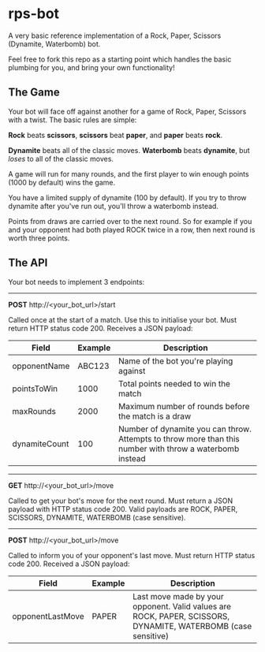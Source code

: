 # rps-bot

A very basic reference implementation of a Rock, Paper, Scissors (Dynamite, Waterbomb) bot.

Feel free to fork this repo as a starting point which handles the basic plumbing for you, and bring your own functionality!

## The Game

Your bot will face off against another for a game of Rock, Paper, Scissors with a twist.  The basic rules are simple:

**Rock** beats **scissors**, **scissors** beat **paper**, and **paper** beats **rock**.

**Dynamite** beats all of the classic moves.  **Waterbomb** beats **dynamite**, but _loses_ to all of the classic moves.

A game will run for many rounds, and the first player to win enough points (1000 by default) wins the game.

You have a limited supply of dynamite (100 by default).  If you try to throw dynamite after you've run out, you'll throw a waterbomb instead.

Points from draws are carried over to the next round.  So for example if you and your opponent had both played ROCK twice in a row, then next round is worth three points.

## The API

Your bot needs to implement 3 endpoints:

---------

**POST** http://<your_bot_url>/start

Called once at the start of a match.  Use this to initialise your bot.  Must return HTTP status code 200.  Receives a JSON payload:

| Field             | Example | Description                                                                                               | 
| ----------------- | ------- | --------------------------------------------------------------------------------------------------------- |
| opponentName      | ABC123  | Name of the bot you're playing against                                                                    |
| pointsToWin       | 1000    | Total points needed to win the match                                                                      |
| maxRounds         | 2000    | Maximum number of rounds before the match is a draw                                                       |
| dynamiteCount     | 100     | Number of dynamite you can throw.  Attempts to throw more than this number with throw a waterbomb instead |

---------

**GET** http://<your_bot_url>/move

Called to get your bot's move for the next round.  Must return a JSON payload with HTTP status code 200.
Valid payloads are ROCK, PAPER, SCISSORS, DYNAMITE, WATERBOMB (case sensitive).

---------

**POST** http://<your_bot_url>/move

Called to inform you of your opponent's last move.  Must return HTTP status code 200.  Received a JSON payload:

| Field             | Example | Description                                                                                                    | 
| ----------------- | ------- | ---------------------------------------------------------------------------------------------------------------|
| opponentLastMove  | PAPER   | Last move made by your opponent.  Valid values are ROCK, PAPER, SCISSORS, DYNAMITE, WATERBOMB (case sensitive) |